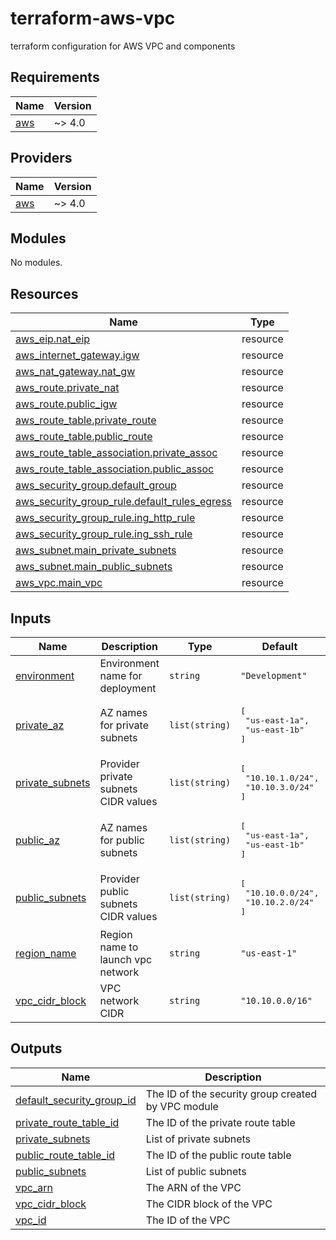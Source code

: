 # terraform-aws-vpc
terraform configuration for AWS VPC and components

<!-- BEGIN_TF_DOCS -->
## Requirements

| Name | Version |
|------|---------|
| <a name="requirement_aws"></a> [aws](#requirement\_aws) | ~> 4.0 |

## Providers

| Name | Version |
|------|---------|
| <a name="provider_aws"></a> [aws](#provider\_aws) | ~> 4.0 |

## Modules

No modules.

## Resources

| Name | Type |
|------|------|
| [aws_eip.nat_eip](https://registry.terraform.io/providers/hashicorp/aws/latest/docs/resources/eip) | resource |
| [aws_internet_gateway.igw](https://registry.terraform.io/providers/hashicorp/aws/latest/docs/resources/internet_gateway) | resource |
| [aws_nat_gateway.nat_gw](https://registry.terraform.io/providers/hashicorp/aws/latest/docs/resources/nat_gateway) | resource |
| [aws_route.private_nat](https://registry.terraform.io/providers/hashicorp/aws/latest/docs/resources/route) | resource |
| [aws_route.public_igw](https://registry.terraform.io/providers/hashicorp/aws/latest/docs/resources/route) | resource |
| [aws_route_table.private_route](https://registry.terraform.io/providers/hashicorp/aws/latest/docs/resources/route_table) | resource |
| [aws_route_table.public_route](https://registry.terraform.io/providers/hashicorp/aws/latest/docs/resources/route_table) | resource |
| [aws_route_table_association.private_assoc](https://registry.terraform.io/providers/hashicorp/aws/latest/docs/resources/route_table_association) | resource |
| [aws_route_table_association.public_assoc](https://registry.terraform.io/providers/hashicorp/aws/latest/docs/resources/route_table_association) | resource |
| [aws_security_group.default_group](https://registry.terraform.io/providers/hashicorp/aws/latest/docs/resources/security_group) | resource |
| [aws_security_group_rule.default_rules_egress](https://registry.terraform.io/providers/hashicorp/aws/latest/docs/resources/security_group_rule) | resource |
| [aws_security_group_rule.ing_http_rule](https://registry.terraform.io/providers/hashicorp/aws/latest/docs/resources/security_group_rule) | resource |
| [aws_security_group_rule.ing_ssh_rule](https://registry.terraform.io/providers/hashicorp/aws/latest/docs/resources/security_group_rule) | resource |
| [aws_subnet.main_private_subnets](https://registry.terraform.io/providers/hashicorp/aws/latest/docs/resources/subnet) | resource |
| [aws_subnet.main_public_subnets](https://registry.terraform.io/providers/hashicorp/aws/latest/docs/resources/subnet) | resource |
| [aws_vpc.main_vpc](https://registry.terraform.io/providers/hashicorp/aws/latest/docs/resources/vpc) | resource |

## Inputs

| Name | Description | Type | Default | Required |
|------|-------------|------|---------|:--------:|
| <a name="input_environment"></a> [environment](#input\_environment) | Environment name for deployment | `string` | `"Development"` | no |
| <a name="input_private_az"></a> [private\_az](#input\_private\_az) | AZ names for private subnets | `list(string)` | <pre>[<br>  "us-east-1a",<br>  "us-east-1b"<br>]</pre> | no |
| <a name="input_private_subnets"></a> [private\_subnets](#input\_private\_subnets) | Provider private subnets CIDR values | `list(string)` | <pre>[<br>  "10.10.1.0/24",<br>  "10.10.3.0/24"<br>]</pre> | no |
| <a name="input_public_az"></a> [public\_az](#input\_public\_az) | AZ names for public subnets | `list(string)` | <pre>[<br>  "us-east-1a",<br>  "us-east-1b"<br>]</pre> | no |
| <a name="input_public_subnets"></a> [public\_subnets](#input\_public\_subnets) | Provider public subnets CIDR values | `list(string)` | <pre>[<br>  "10.10.0.0/24",<br>  "10.10.2.0/24"<br>]</pre> | no |
| <a name="input_region_name"></a> [region\_name](#input\_region\_name) | Region name to launch vpc network | `string` | `"us-east-1"` | no |
| <a name="input_vpc_cidr_block"></a> [vpc\_cidr\_block](#input\_vpc\_cidr\_block) | VPC network CIDR | `string` | `"10.10.0.0/16"` | no |

## Outputs

| Name | Description |
|------|-------------|
| <a name="output_default_security_group_id"></a> [default\_security\_group\_id](#output\_default\_security\_group\_id) | The ID of the security group created by VPC module |
| <a name="output_private_route_table_id"></a> [private\_route\_table\_id](#output\_private\_route\_table\_id) | The ID of the private route table |
| <a name="output_private_subnets"></a> [private\_subnets](#output\_private\_subnets) | List of private subnets |
| <a name="output_public_route_table_id"></a> [public\_route\_table\_id](#output\_public\_route\_table\_id) | The ID of the public route table |
| <a name="output_public_subnets"></a> [public\_subnets](#output\_public\_subnets) | List of public subnets |
| <a name="output_vpc_arn"></a> [vpc\_arn](#output\_vpc\_arn) | The ARN of the VPC |
| <a name="output_vpc_cidr_block"></a> [vpc\_cidr\_block](#output\_vpc\_cidr\_block) | The CIDR block of the VPC |
| <a name="output_vpc_id"></a> [vpc\_id](#output\_vpc\_id) | The ID of the VPC |
<!-- END_TF_DOCS -->